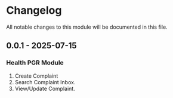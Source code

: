 # Changelog
All notable changes to this module will be documented in this file.

## 0.0.1 - 2025-07-15
### Health PGR Module
  1. Create Complaint
  2. Search Complaint Inbox.
  3. View/Update Complaint.